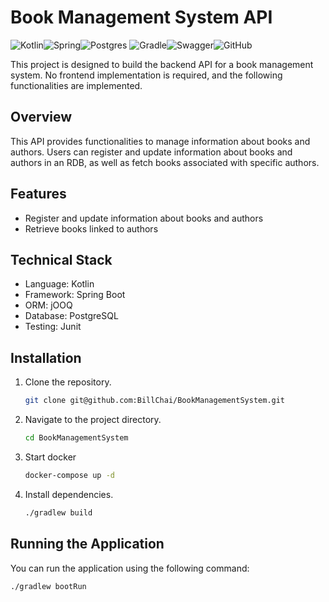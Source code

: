 # Book Management System API

![Kotlin](https://img.shields.io/badge/kotlin-%237F52FF.svg?style=for-the-badge&logo=kotlin&logoColor=white)![Spring](https://img.shields.io/badge/spring-%236DB33F.svg?style=for-the-badge&logo=spring&logoColor=white)![Postgres](https://img.shields.io/badge/postgres-%23316192.svg?style=for-the-badge&logo=postgresql&logoColor=white)
![Gradle](https://img.shields.io/badge/Gradle-02303A.svg?style=for-the-badge&logo=Gradle&logoColor=white)![Swagger](https://img.shields.io/badge/-Swagger-%23Clojure?style=for-the-badge&logo=swagger&logoColor=white)![GitHub](https://img.shields.io/badge/github-%23121011.svg?style=for-the-badge&logo=github&logoColor=white)

This project is designed to build the backend API for a book management system. No frontend implementation is required, and the following functionalities are implemented.

## Overview

This API provides functionalities to manage information about books and authors. Users can register and update information about books and authors in an RDB, as well as fetch books associated with specific authors.

## Features

- Register and update information about books and authors
- Retrieve books linked to authors

## Technical Stack

- Language: Kotlin
- Framework: Spring Boot
- ORM: jOOQ
- Database: PostgreSQL
- Testing: Junit

## Installation

1. Clone the repository.
    ```bash
    git clone git@github.com:BillChai/BookManagementSystem.git
    ```

2. Navigate to the project directory.
    ```bash
    cd BookManagementSystem
    ```
3. Start docker
   ```bash
   docker-compose up -d
   ```
4. Install dependencies.
    ```bash
    ./gradlew build
    ```

## Running the Application

You can run the application using the following command:
```bash
./gradlew bootRun
